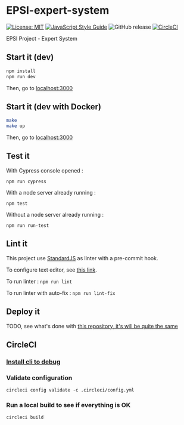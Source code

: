 # EPSI-expert-system

[![License: MIT](https://img.shields.io/badge/License-MIT-yellow.svg)](https://opensource.org/licenses/MIT) 
[![JavaScript Style Guide](https://img.shields.io/badge/code_style-standard-brightgreen.svg)](https://standardjs.com)
![GitHub release](https://img.shields.io/github/release/EPSIBordeaux/epsi-expert-system.svg)
[![CircleCI](https://circleci.com/gh/EPSIBordeaux/epsi-expert-system.svg?style=svg)](https://circleci.com/gh/EPSIBordeaux/epsi-expert-system)

EPSI Project - Expert System

## Start it (dev)

```bash
npm install
npm run dev
```

Then, go to [localhost:3000](http://localhost:3000/)

## Start it (dev with Docker)

```bash
make
make up
```

Then, go to [localhost:3000](http://localhost:3000/)

## Test it

With Cypress console opened :

`npm run cypress`

With a node server already running :

`npm test`

Without a node server already running :

`npm run run-test`

## Lint it

This project use [StandardJS](https://standardjs.com) as linter with a pre-commit hook.

To configure text editor, see [this link](https://standardjs.com/#are-there-text-editor-plugins).

To run linter : `npm run lint`

To run linter with auto-fix : `npm run lint-fix`

## Deploy it

TODO, see what's done with [this repository, it's will be quite the same](https://github.com/sylvainmetayer/docker-betisier-tp)

## CircleCI

### [Install cli to debug](https://circleci.com/docs/2.0/local-cli/#installing-the-circleci-local-cli-on-macos-and-linux-distros)

### Validate configuration

`circleci config validate -c .circleci/config.yml`

### Run a local build to see if everything is OK

`circleci build`
